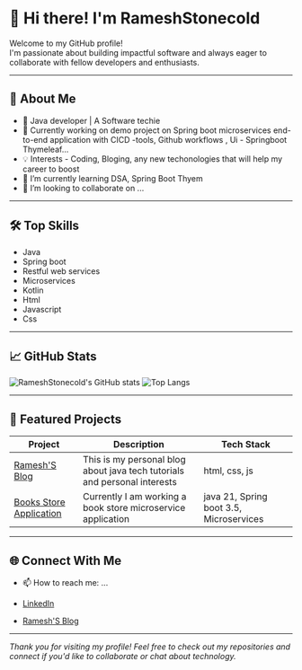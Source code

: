 

# 👋 Hi there! I'm RameshStonecold

Welcome to my GitHub profile!  
I'm passionate about building impactful software and always eager to collaborate with fellow developers and enthusiasts.

---

## 🚀 About Me

- 💼 Java developer | A Software techie
- 🌱 Currently working on demo project on Spring boot microservices end-to-end application with CICD -tools, Github workflows , Ui - Springboot Thymeleaf...  
- 💡 Interests - Coding, Bloging, any new techonologies that will help my career to boost
- 🌱 I’m currently learning DSA, Spring Boot Thyem
- 👯 I’m looking to collaborate on  ... 
---

## 🛠️ Top Skills

- Java
- Spring boot
- Restful web services
- Microservices
- Kotlin
- Html
- Javascript
- Css

---

## 📈 GitHub Stats

![RameshStonecold's GitHub stats](https://github-readme-stats.vercel.app/api?username=RameshStonecold&show_icons=true&theme=radical)
![Top Langs](https://github-readme-stats.vercel.app/api/top-langs/?username=RameshStonecold&layout=compact&theme=radical)

---

## 📂 Featured Projects

| Project | Description | Tech Stack |
| ------- | ----------- | ---------- |
| [Ramesh'S Blog](https://rameshstonecold.github.io/) | This is my personal blog about java tech tutorials and personal interests | html, css, js |
| [Books Store Application](https://github.com/RameshStonecold/BooksStore-App) | Currently I am working a book store microservice application | java 21, Spring boot 3.5, Microservices |


---

## 🌐 Connect With Me
- 📫 How to reach me: ...

- [LinkedIn](https://www.linkedin.com/in/ramesh-shakapurapu-701b41103/)
- [Ramesh'S Blog](https://rameshstonecold.github.io/)


---

_Thank you for visiting my profile! Feel free to check out my repositories and connect if you'd like to collaborate or chat about technology._
